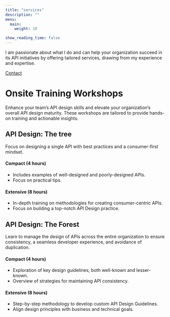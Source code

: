 ```yaml
---
title: "services"
description: ""
menu:
  main:
    weight: 10

show_reading_time: false
---
```

I am passionate about what I do and can help your organization succeed in its API initiatives by offering tailored services, drawing from my experience and expertise.

[Contact](mailto:christos@christosgkoros.com)

# Onsite Training Workshops

Enhance your team’s API design skills and elevate your organization’s overall API design maturity. These workshops are tailored to provide hands-on training and actionable insights.

## API Design: The tree

Focus on designing a single API with best practices and a consumer-first mindset.

#### Compact (4 hours)

* Includes examples of well-designed and poorly-designed APIs.
* Focus on practical tips.

#### Extensive (8 hours)

* In-depth training on methodologies for creating consumer-centric APIs.
* Focus on building a top-notch API Design practice.

## API Design: The Forest

Learn to manage the design of APIs across the entire organization to ensure consistency, a seamless developer experience, and avoidance of duplication.

#### Compact (4 hours)

* Exploration of key design guidelines, both well-known and lesser-known.
* Overview of strategies for maintaining API consistency.

#### Extensive (8 hours)

* Step-by-step methodology to develop custom API Design Guidelines.
* Align design principles with business and technical goals.

